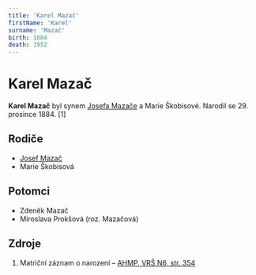 ```yaml
---
title: 'Karel Mazač'
firstName: 'Karel'
surname: 'Mazač'
birth: 1884
death: 1952
---
```


# Karel Mazač

**Karel Mazač** byl synem [Josefa Mazače](mazac-josef-1858.md) a Marie Škobisové. Narodil se 29. prosince 1884. \[1\]


## Rodiče

- [Josef Mazač](mazac-josef-1858.md)
- Marie Škobisová


## Potomci

- Zdeněk Mazač
- Miroslava Prokšová (roz. Mazačová)


## Zdroje

1. Matriční záznam o narození – [AHMP, VRŠ N6, str. 354](http://katalog.ahmp.cz/pragapublica/permalink?xid=FC152E6DB6FF48959C8931B618A21616&scan=354#scan354)
